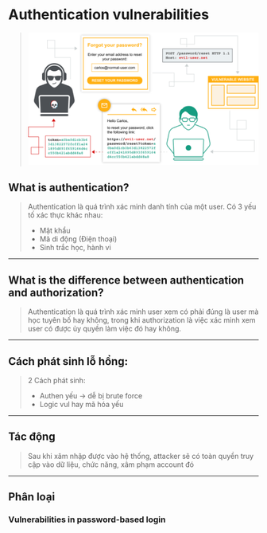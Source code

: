 # Authentication vulnerabilities

> ![img](../asset/Authentication-vulnerabilities-title.svg)

## What is authentication?

> Authentication là quá trình xác minh danh tính của một user. Có 3 yếu tố xác thực khác nhau:
>
> - Mật khẩu
> - Mã di động (Điện thoại)
> - Sinh trắc học, hành vi

---

## What is the difference between authentication and authorization?

> Authentication là quá trình xác minh user xem có phải đúng là user mà học tuyên bố hay không, trong khi authorization là việc xác minh xem user có được ủy quyền làm việc đó hay không.

---

## Cách phát sinh lỗ hổng:

> 2 Cách phát sinh:
>
> - Authen yếu -> dễ bị brute force
> - Logic vul hay mã hóa yếu

---

## Tác động

> Sau khi xâm nhập được vào hệ thống, attacker sẽ có toàn quyền truy cập vào dữ liệu, chức năng, xâm phạm account đó

---

## Phân loại

### Vulnerabilities in password-based login
